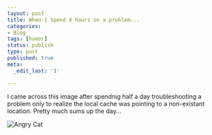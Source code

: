 ```yaml
---
layout: post
title: When I Spend 4 hours on a problem...
categories:
- Blog
tags: [humor]
status: publish
type: post
published: true
meta:
  _edit_last: '1'

---
```


I came across this image after spendnig half a day troubleshooting a problem only to realize the local cache was pointing to a non-existant location. Pretty much sums up the day...

![Angry Cat](http://i.imgur.com/JpX3fCQ.gif "Me After Four Hours of Troubleshooting...")
